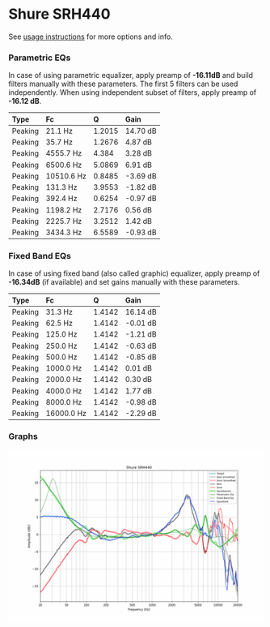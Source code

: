 # Shure SRH440
See [usage instructions](https://github.com/jaakkopasanen/AutoEq#usage) for more options and info.

### Parametric EQs
In case of using parametric equalizer, apply preamp of **-16.11dB** and build filters manually
with these parameters. The first 5 filters can be used independently.
When using independent subset of filters, apply preamp of **-16.12 dB**.

| Type    | Fc         |      Q | Gain     |
|:--------|:-----------|:-------|:---------|
| Peaking | 21.1 Hz    | 1.2015 | 14.70 dB |
| Peaking | 35.7 Hz    | 1.2676 | 4.87 dB  |
| Peaking | 4555.7 Hz  | 4.384  | 3.28 dB  |
| Peaking | 6500.6 Hz  | 5.0869 | 6.91 dB  |
| Peaking | 10510.6 Hz | 0.8485 | -3.69 dB |
| Peaking | 131.3 Hz   | 3.9553 | -1.82 dB |
| Peaking | 392.4 Hz   | 0.6254 | -0.97 dB |
| Peaking | 1198.2 Hz  | 2.7176 | 0.56 dB  |
| Peaking | 2225.7 Hz  | 3.2512 | 1.42 dB  |
| Peaking | 3434.3 Hz  | 6.5589 | -0.93 dB |

### Fixed Band EQs
In case of using fixed band (also called graphic) equalizer, apply preamp of **-16.34dB**
(if available) and set gains manually with these parameters.

| Type    | Fc         |      Q | Gain     |
|:--------|:-----------|:-------|:---------|
| Peaking | 31.3 Hz    | 1.4142 | 16.14 dB |
| Peaking | 62.5 Hz    | 1.4142 | -0.01 dB |
| Peaking | 125.0 Hz   | 1.4142 | -1.21 dB |
| Peaking | 250.0 Hz   | 1.4142 | -0.63 dB |
| Peaking | 500.0 Hz   | 1.4142 | -0.85 dB |
| Peaking | 1000.0 Hz  | 1.4142 | 0.01 dB  |
| Peaking | 2000.0 Hz  | 1.4142 | 0.30 dB  |
| Peaking | 4000.0 Hz  | 1.4142 | 1.77 dB  |
| Peaking | 8000.0 Hz  | 1.4142 | -0.98 dB |
| Peaking | 16000.0 Hz | 1.4142 | -2.29 dB |

### Graphs
![](./Shure%20SRH440.png)